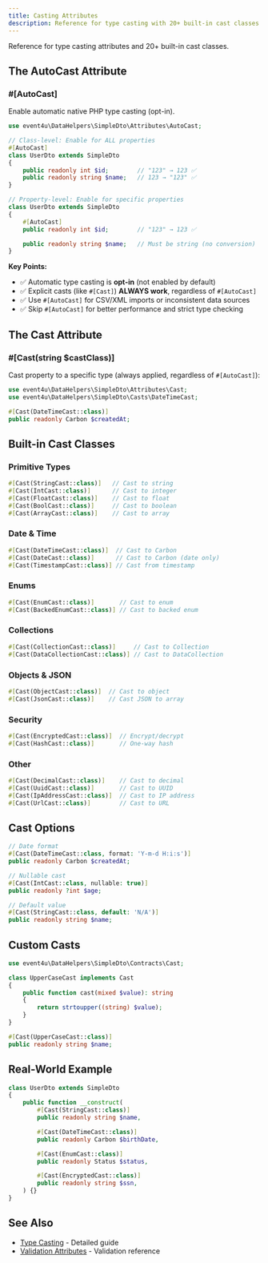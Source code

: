 ```yaml
---
title: Casting Attributes
description: Reference for type casting with 20+ built-in cast classes
---
```


Reference for type casting attributes and 20+ built-in cast classes.

## The AutoCast Attribute

### #[AutoCast]

Enable automatic native PHP type casting (opt-in).

```php
use event4u\DataHelpers\SimpleDto\Attributes\AutoCast;

// Class-level: Enable for ALL properties
#[AutoCast]
class UserDto extends SimpleDto
{
    public readonly int $id;        // "123" → 123 ✅
    public readonly string $name;   // 123 → "123" ✅
}

// Property-level: Enable for specific properties
class UserDto extends SimpleDto
{
    #[AutoCast]
    public readonly int $id;        // "123" → 123 ✅

    public readonly string $name;   // Must be string (no conversion)
}
```

**Key Points:**
- ✅ Automatic type casting is **opt-in** (not enabled by default)
- ✅ Explicit casts (like `#[Cast]`) **ALWAYS work**, regardless of `#[AutoCast]`
- ✅ Use `#[AutoCast]` for CSV/XML imports or inconsistent data sources
- ✅ Skip `#[AutoCast]` for better performance and strict type checking

## The Cast Attribute

### #[Cast(string $castClass)]

Cast property to a specific type (always applied, regardless of `#[AutoCast]`):

<!-- skip-test: property declaration only -->
```php
use event4u\DataHelpers\SimpleDto\Attributes\Cast;
use event4u\DataHelpers\SimpleDto\Casts\DateTimeCast;

#[Cast(DateTimeCast::class)]
public readonly Carbon $createdAt;
```

## Built-in Cast Classes

### Primitive Types

<!-- skip-test: property declaration only -->
```php
#[Cast(StringCast::class)]   // Cast to string
#[Cast(IntCast::class)]      // Cast to integer
#[Cast(FloatCast::class)]    // Cast to float
#[Cast(BoolCast::class)]     // Cast to boolean
#[Cast(ArrayCast::class)]    // Cast to array
```

### Date & Time

<!-- skip-test: property declaration only -->
```php
#[Cast(DateTimeCast::class)]  // Cast to Carbon
#[Cast(DateCast::class)]      // Cast to Carbon (date only)
#[Cast(TimestampCast::class)] // Cast from timestamp
```

### Enums

<!-- skip-test: property declaration only -->
```php
#[Cast(EnumCast::class)]       // Cast to enum
#[Cast(BackedEnumCast::class)] // Cast to backed enum
```

### Collections

<!-- skip-test: property declaration only -->
```php
#[Cast(CollectionCast::class)]     // Cast to Collection
#[Cast(DataCollectionCast::class)] // Cast to DataCollection
```

### Objects & JSON

<!-- skip-test: property declaration only -->
```php
#[Cast(ObjectCast::class)]  // Cast to object
#[Cast(JsonCast::class)]    // Cast JSON to array
```

### Security

<!-- skip-test: property declaration only -->
```php
#[Cast(EncryptedCast::class)]  // Encrypt/decrypt
#[Cast(HashCast::class)]       // One-way hash
```

### Other

<!-- skip-test: property declaration only -->
```php
#[Cast(DecimalCast::class)]    // Cast to decimal
#[Cast(UuidCast::class)]       // Cast to UUID
#[Cast(IpAddressCast::class)]  // Cast to IP address
#[Cast(UrlCast::class)]        // Cast to URL
```

## Cast Options

```php
// Date format
#[Cast(DateTimeCast::class, format: 'Y-m-d H:i:s')]
public readonly Carbon $createdAt;

// Nullable cast
#[Cast(IntCast::class, nullable: true)]
public readonly ?int $age;

// Default value
#[Cast(StringCast::class, default: 'N/A')]
public readonly string $name;
```

## Custom Casts

```php
use event4u\DataHelpers\SimpleDto\Contracts\Cast;

class UpperCaseCast implements Cast
{
    public function cast(mixed $value): string
    {
        return strtoupper((string) $value);
    }
}

#[Cast(UpperCaseCast::class)]
public readonly string $name;
```

## Real-World Example

```php
class UserDto extends SimpleDto
{
    public function __construct(
        #[Cast(StringCast::class)]
        public readonly string $name,

        #[Cast(DateTimeCast::class)]
        public readonly Carbon $birthDate,

        #[Cast(EnumCast::class)]
        public readonly Status $status,

        #[Cast(EncryptedCast::class)]
        public readonly string $ssn,
    ) {}
}
```

## See Also

- [Type Casting](/data-helpers/simple-dto/type-casting/) - Detailed guide
- [Validation Attributes](/data-helpers/attributes/validation/) - Validation reference
